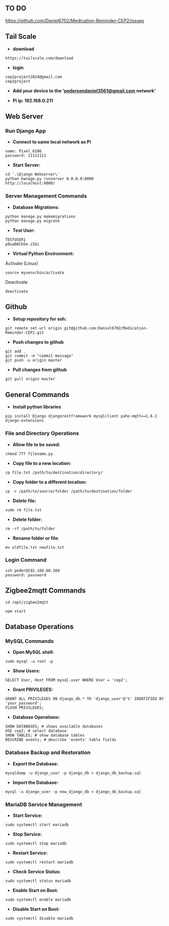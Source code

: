 ## **TO DO**

https://github.com/Daniel6702/Medication-Reminder-CEP2/issues

## **Tail Scale**
- **download**
```shell
https://tailscale.com/download
```
- **login**
```shell
cep2project2024@gmail.com
cep2project
```

- **Add your device to the 'pedersendaniel3561@gmail.com network'**

- **Pi ip: 192.168.0.211**

## **Web Server**

### **Run Django App**
- **Connect to same local network as Pi**
```shell
name: Pixel_6106
password: 11111111
```

- **Start Server:**
```shell
cd '.\Django Webserver\'   
python manage.py runserver 0.0.0.0:8000
http://localhost:8000/
```

### **Server Management Commands**
- **Database Migrations:**
```shell
python manage.py makemigrations
python manage.py migrate
```

- **Test User:**
```shell
TESTUSER1
p8uaDACb5e.iS$i
```

- **Virtual Python Environment:**

Activate (Linux)
```shell
source myvenv/bin/activate
```
Deactivate 
```shell
deactivate
```

## **Github**

- **Setup repository for ssh:**

```shell
git remote set-url origin git@github.com:Daniel6702/Medication-Reminder-CEP2.git
```

- **Push changes to github**

```shell
git add .
git commit -m "commit message"
git push -u origin master
```

- **Pull changes from github**

```shell
git pull origin master
```

## **General Commands**

- **Install python libraries**
```shell
pip install Django djangorestframework mysqlclient paho-mqtt==1.6.1 django-extensions
```

### **File and Directory Operations**
- **Allow file to be saved:**

```shell
chmod 777 filename.py
```

- **Copy file to a new location:** 

```shell
cp file.txt /path/to/destination/directory/
```

- **Copy folder to a different location:**

```shell
cp -r /path/to/source/folder /path/to/destination/folder
```

- **Delete file:**

```shell
sudo rm file.txt
```

- **Delete folder:**

```shell
rm -rf /path/to/folder
```

- **Rename folder or file:**

```shell
mv oldfile.txt newfile.txt
```

### **Login Command**

```shell
ssh peder@192.168.60.160
password: password
```

## **Zigbee2mqtt Commands**

```shell
cd /opt/zigbee2mqtt
```
```shell
npm start
```

## **Database Operations**

### **MySQL Commands**
- **Open MySQL shell:**

```shell
sudo mysql -u root -p
```

- **Show Users:**

```shell
SELECT User, Host FROM mysql.user WHERE User = 'cep2';
```

- **Grant PRIVILEGES:**

```shell
GRANT ALL PRIVILEGES ON django_db.* TO 'django_user'@'%' IDENTIFIED BY 'your_password';
FLUSH PRIVILEGES;
```

- **Database Operations:**
  
```shell
SHOW DATABASES; # shows available databases
USE cep2; # select database
SHOW TABLES; # show database tables
DESCRIBE events; # describe 'events' table fields
```

### **Database Backup and Restoration**
- **Export the Database:**

```shell
mysqldump -u django_user -p django_db > django_db_backup.sql
```

- **Import the Database:**

```shell
mysql -u django_user -p new_django_db < django_db_backup.sql
```

### **MariaDB Service Management**
- **Start Service:**

```shell
sudo systemctl start mariadb
```

- **Stop Service:**

```shell
sudo systemctl stop mariadb
```

- **Restart Service:**

```shell
sudo systemctl restart mariadb
```

- **Check Service Status:**

```shell
sudo systemctl status mariadb
```

- **Enable Start on Boot:**

```shell
sudo systemctl enable mariadb
```

- **Disable Start on Boot:**

```shell
sudo systemctl disable mariadb
```























